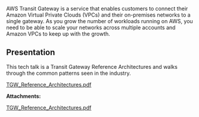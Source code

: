   

AWS Transit Gateway is a service that enables customers to connect their Amazon Virtual Private Clouds (VPCs) and their on-premises networks to a single gateway. As you grow the number of workloads running on AWS, you need to be able to scale your networks across multiple accounts and Amazon VPCs to keep up with the growth.

**Presentation**
----------------

This tech talk is a Transit Gateway Reference Architectures and walks through the common patterns seen in the industry.

  

 [TGW_Reference_Architectures.pdf](/.attachments/DK-LandingZone-ControlTower/TGW_Reference_Architectures.pdf)

 **Attachments:** 


[TGW_Reference_Architectures.pdf](/.attachments/DK-LandingZone-ControlTower/TGW_Reference_Architectures.pdf)
